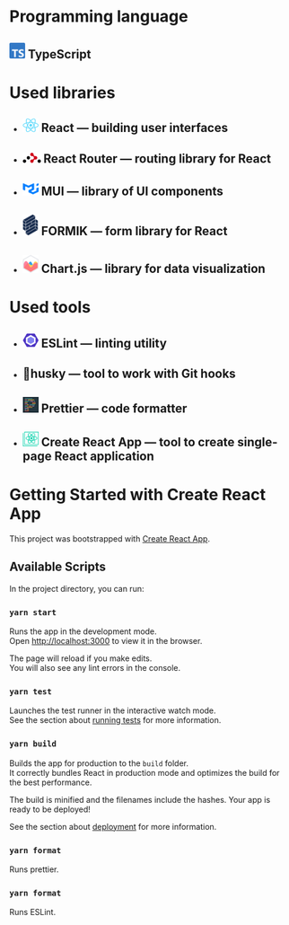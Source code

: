 # Programming language
## <img src="/readme-assets/ts-logo-256.svg" width="28" height=""> TypeScript
# Used libraries
* ## <img src="/readme-assets/React-icon.svg" width="28" height="24"> React — building user interfaces
* ## <img src="/readme-assets/react-router.svg" width="32" height=""> React Router — routing library for React
* ## <img src="/readme-assets/mui-icon.svg" width="28" height="24"> MUI — library of UI components
* ## <img src="/readme-assets/formik.svg" width="28" height=""> FORMIK — form library for React
* ## <img src="/readme-assets/chartjs-logo.svg" width="28" height=""> Chart.js — library for data visualization

# Used tools
* ##  <img src="/readme-assets/ESLint_logo.svg" width="28" height=""> ESLint — linting utility
* ## 🐶husky — tool to work with Git hooks
* ## <img src="/readme-assets/prettier.png" width="28" height=""> Prettier — code formatter
* ## <img src="/readme-assets/create-react-app.svg" width="28" height=""> Create React App — tool to create single-page React application

# Getting Started with Create React App

This project was bootstrapped with [Create React App](https://github.com/facebook/create-react-app).

## Available Scripts

In the project directory, you can run:

### `yarn start`

Runs the app in the development mode.\
Open [http://localhost:3000](http://localhost:3000) to view it in the browser.

The page will reload if you make edits.\
You will also see any lint errors in the console.

### `yarn test`

Launches the test runner in the interactive watch mode.\
See the section about [running tests](https://facebook.github.io/create-react-app/docs/running-tests) for more information.

### `yarn build`

Builds the app for production to the `build` folder.\
It correctly bundles React in production mode and optimizes the build for the best performance.

The build is minified and the filenames include the hashes.
Your app is ready to be deployed!

See the section about [deployment](https://facebook.github.io/create-react-app/docs/deployment) for more information.

### `yarn format`
Runs prettier.
### `yarn format`
Runs ESLint.
